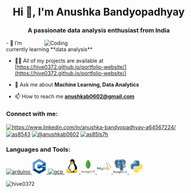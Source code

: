 <h1 align="center">Hi 👋, I'm Anushka Bandyopadhyay</h1>
<h3 align="center">A passionate data analysis enthusiast from India</h3>
<img align="right" alt="Coding" width="400" src="https://giffiles.alphacoders.com/195/195303.gif">
- 🌱 I’m currently learning **data analysis**

- 👨‍💻 All of my projects are available at [https://hive0372.github.io/portfolio-website/](https://hive0372.github.io/portfolio-website/)

- 💬 Ask me about **Machine Learning, Data Analytics**

- 📫 How to reach me **anushkab0602@gmail.com**

<h3 align="left">Connect with me:</h3>
<p align="left">
<a href="https://linkedin.com/in/https://www.linkedin.com/in/anushka-bandyopadhyay-a64567224/" target="blank"><img align="center" src="https://raw.githubusercontent.com/rahuldkjain/github-profile-readme-generator/master/src/images/icons/Social/linked-in-alt.svg" alt="https://www.linkedin.com/in/anushka-bandyopadhyay-a64567224/" height="30" width="40" /></a>
<a href="https://www.codechef.com/users/as8543" target="blank"><img align="center" src="https://cdn.jsdelivr.net/npm/simple-icons@3.1.0/icons/codechef.svg" alt="as8543" height="30" width="40" /></a>
<a href="https://www.hackerrank.com/@anushkab0602" target="blank"><img align="center" src="https://raw.githubusercontent.com/rahuldkjain/github-profile-readme-generator/master/src/images/icons/Social/hackerrank.svg" alt="@anushkab0602" height="30" width="40" /></a>
<a href="https://auth.geeksforgeeks.org/user/as85ls7h" target="blank"><img align="center" src="https://raw.githubusercontent.com/rahuldkjain/github-profile-readme-generator/master/src/images/icons/Social/geeks-for-geeks.svg" alt="as85ls7h" height="30" width="40" /></a>
</p>

<h3 align="left">Languages and Tools:</h3>
<p align="left"> <a href="https://www.arduino.cc/" target="_blank" rel="noreferrer"> <img src="https://cdn.worldvectorlogo.com/logos/arduino-1.svg" alt="arduino" width="40" height="40"/> </a> <a href="https://www.w3schools.com/cpp/" target="_blank" rel="noreferrer"> <img src="https://raw.githubusercontent.com/devicons/devicon/master/icons/cplusplus/cplusplus-original.svg" alt="cplusplus" width="40" height="40"/> </a> <a href="https://cloud.google.com" target="_blank" rel="noreferrer"> <img src="https://www.vectorlogo.zone/logos/google_cloud/google_cloud-icon.svg" alt="gcp" width="40" height="40"/> </a> <a href="https://www.linux.org/" target="_blank" rel="noreferrer"> <img src="https://raw.githubusercontent.com/devicons/devicon/master/icons/linux/linux-original.svg" alt="linux" width="40" height="40"/> </a> <a href="https://www.mongodb.com/" target="_blank" rel="noreferrer"> <img src="https://raw.githubusercontent.com/devicons/devicon/master/icons/mongodb/mongodb-original-wordmark.svg" alt="mongodb" width="40" height="40"/> </a> <a href="https://www.mysql.com/" target="_blank" rel="noreferrer"> <img src="https://raw.githubusercontent.com/devicons/devicon/master/icons/mysql/mysql-original-wordmark.svg" alt="mysql" width="40" height="40"/> </a> <a href="https://www.postgresql.org" target="_blank" rel="noreferrer"> <img src="https://raw.githubusercontent.com/devicons/devicon/master/icons/postgresql/postgresql-original-wordmark.svg" alt="postgresql" width="40" height="40"/> </a> <a href="https://www.python.org" target="_blank" rel="noreferrer"> <img src="https://raw.githubusercontent.com/devicons/devicon/master/icons/python/python-original.svg" alt="python" width="40" height="40"/> </a> </p>

<p><img align="center" src="https://github-readme-stats.vercel.app/api/top-langs?username=hive0372&show_icons=true&locale=en&layout=compact" alt="hive0372" /></p>

